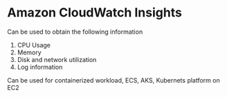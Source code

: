 # Amazon CloudWatch Insights

Can be used to obtain the following information

1. CPU Usage
2. Memory
3. Disk and network utilization
4. Log information

Can be used for containerized workload, ECS, AKS, Kubernets platform on EC2


